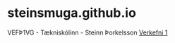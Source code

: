 # steinsmuga.github.io
VEFÞ1VG - Tækniskólinn - Steinn Þorkelsson
[Verkefni 1](https://github.com/Steinsmuga/steinsmuga.github.io/tree/master/Verkefni-1)
